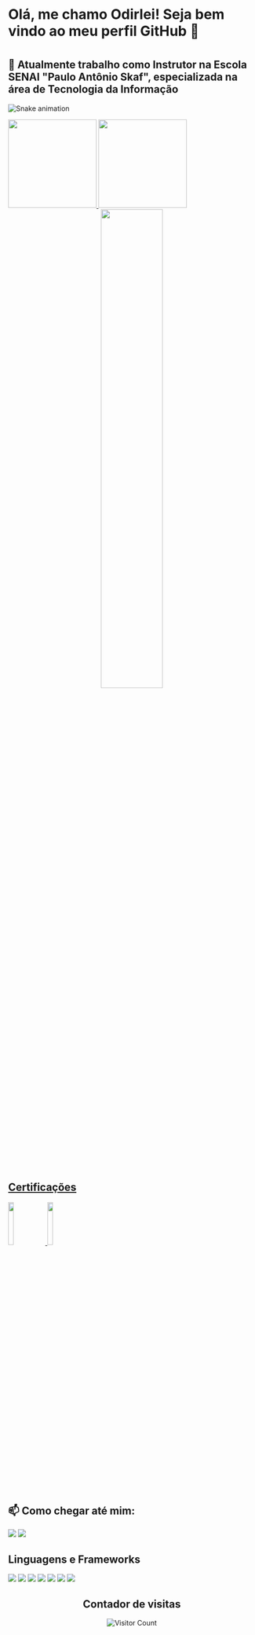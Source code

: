 # <h1>Olá, me chamo Odirlei! Seja bem vindo ao meu perfil GitHub 👋<h1>

## 🔭 Atualmente trabalho como Instrutor na Escola SENAI "Paulo Antônio Skaf", especializada na área de Tecnologia da Informação

<!--
**odirlei-assis/odirlei-assis** is a ✨ _special_ ✨ repository because its `README.md` (this file) appears on your GitHub profile.

Here are some ideas to get you started:

- 🔭 Atualmente trabalho como Instrutor na Escola SENAI "Paulo Antônio Skaf", especializada na área de Tecnologia da Informação ...
- 🌱 I’m currently learning ...
- 👯 I’m looking to collaborate on ...
- 🤔 I’m looking for help with ...
- 💬 Ask me about ...
- 📫 Como chegar até mim: ...
- 😄 Pronouns: ...
- ⚡ Fun fact: ...
-->

![Snake animation](https://github.com/odirlei-assis/odirlei-assis/blob/output/github-contribution-grid-snake.svg)

<div>
<a href="https://github.com/odirlei-assis">
<img height="180em" src="https://github-readme-stats.vercel.app/api/top-langs/?username=odirlei-assis&layout=compact&langs_count=7&theme=dracula"/>
<img height="180em" src="https://github-readme-stats.vercel.app/api?username=odirlei-assis&show_icons=true&theme=dracula&include_all_commits=true&count_private=true"/>
</div>
  
<div align="center">
  <img width="50%" src="https://i.kym-cdn.com/photos/images/newsfeed/000/538/716/7f5.gif"/>
</div>
  
<div>
  <h2>Certificações</h2>
  <div data-iframe-width="150" data-iframe-height="270" data-share-badge-id="1ebd9810-1c24-4f1a-9a0c-ae5535d0593d" data-share-badge-host="https://www.credly.com"</div>
  <div data-iframe-width="150" data-iframe-height="270" data-share-badge-id="289eaa31-cc4d-4734-97a8-69a25b2e37ce" data-share-badge-host="https://www.credly.com"</div>
  <img width="15%" height="15%"  src="https://user-images.githubusercontent.com/11337507/156904626-3f9891b6-e8ec-4288-b06f-622ff0f52d14.png"/>
  <a href="https://gohorseprocess.com.br/extreme-go-horse-xgh/" target="blank">
    <img width="15%" height="15%"  src="https://mlohrktvfr9b.i.optimole.com/cb:tVDx~16b5e/w:702/h:702/q:mauto/https://www.nerdstickers.com.br/wp-content/uploads/2020/12/adesivo-extreme-go-horse-ns.png"/>
  </a>
</div>
  
## 📫 Como chegar até mim:

<a href = "mailto:odirlei_sabella@hotmail.com"><img src="https://img.shields.io/badge/Hotmail-D14836?style=for-the-badge&logo=gmail&logoColor=white" target="_blank"></a>
<a href = "https://www.linkedin.com/in/odirlei-sabella/" target="_blank"><img src="https://img.shields.io/badge/linkedin-%230077B5.svg?&style=for-the-badge&logo=linkedin&logoColor=white"></a>
  
<div>
  <h2>Linguagens e Frameworks</h2>
  <img src=https://progress-bar.dev/80?title=HTML />
  <img src=https://progress-bar.dev/80?title=CSS />
  <img src=https://progress-bar.dev/70?title=JAVASCRIPT />
  <img src=https://progress-bar.dev/80?title=CSHARP  />
  <img src=https://progress-bar.dev/80?title=BOOTSTRAP  />
  <img src=https://progress-bar.dev/65?title=ANGULAR  />
  <img src=https://progress-bar.dev/50?title=PHP  />
</div> 
 
<div align="center">
  
  ## Contador de visitas  
  ![Visitor Count](https://profile-counter.glitch.me/odirlei-assis/count.svg)
  
</div>
